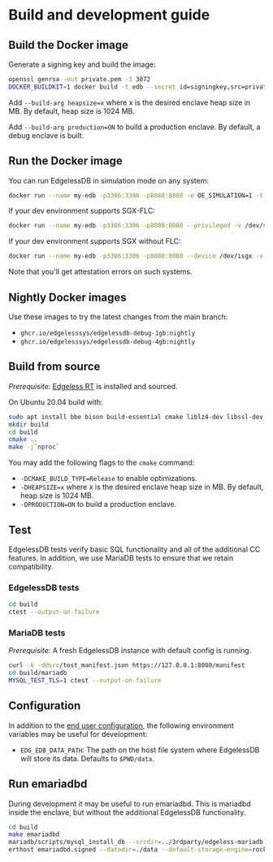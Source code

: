 # Build and development guide

## Build the Docker image
Generate a signing key and build the image:
```sh
openssl genrsa -out private.pem -3 3072
DOCKER_BUILDKIT=1 docker build -t edb --secret id=signingkey,src=private.pem - < Dockerfile
```

Add `--build-arg heapsize=x` where x is the desired enclave heap size in MB. By default, heap size is 1024 MB.

Add `--build-arg production=ON` to build a production enclave. By default, a debug enclave is built.

## Run the Docker image
You can run EdgelessDB in simulation mode on any system:
```sh
docker run --name my-edb -p3306:3306 -p8080:8080 -e OE_SIMULATION=1 -t edb
```

If your dev environment supports SGX-FLC:
```sh
docker run --name my-edb -p3306:3306 -p8080:8080 --privileged -v /dev/sgx:/dev/sgx -t edb
```

If your dev environment supports SGX without FLC:
```sh
docker run --name my-edb -p3306:3306 -p8080:8080 --device /dev/isgx -v /var/run/aesmd:/var/run/aesmd -t edb
```
Note that you'll get attestation errors on such systems.

## Nightly Docker images
Use these images to try the latest changes from the main branch:
* `ghcr.io/edgelesssys/edgelessdb-debug-1gb:nightly`
* `ghcr.io/edgelesssys/edgelessdb-debug-4gb:nightly`

## Build from source
*Prerequisite*: [Edgeless RT](https://github.com/edgelesssys/edgelessrt) is installed and sourced.

On Ubuntu 20.04 build with:
```sh
sudo apt install bbe bison build-essential cmake liblz4-dev libssl-dev zlib1g-dev
mkdir build
cd build
cmake ..
make -j`nproc`
```

You may add the following flags to the `cmake` command:
* `-DCMAKE_BUILD_TYPE=Release` to enable optimizations.
* `-DHEAPSIZE=x` where x is the desired enclave heap size in MB. By default, heap size is 1024 MB.
* `-DPRODUCTION=ON` to build a production enclave.

## Test
EdgelessDB tests verify basic SQL functionality and all of the additional CC features. In addition, we use MariaDB tests to ensure that we retain compatibility.

### EdgelessDB tests
```sh
cd build
ctest --output-on-failure
```

### MariaDB tests
*Prerequisite*: A fresh EdgelessDB instance with default config is running.
```sh
curl -k -d@src/test_manifest.json https://127.0.0.1:8080/manifest
cd build/mariadb
MYSQL_TEST_TLS=1 ctest --output-on-failure
```

## Configuration
In addition to the [end user configuration](https://docs.edgeless.systems/edgelessdb/#/reference/configuration), the following environment variables may be useful for development:
* `EDG_EDB_DATA_PATH`: The path on the host file system where EdgelessDB will store its data. Defaults to `$PWD/data`.

## Run emariadbd
During development it may be useful to run emariadbd. This is mariadbd inside the enclave, but without the additional EdgelessDB functionality.
```sh
cd build
make emariadbd
mariadb/scripts/mysql_install_db --srcdir=../3rdparty/edgeless-mariadb --auth-root-authentication-method=normal
erthost emariadbd.signed --datadir=./data --default-storage-engine=rocksdb
```
